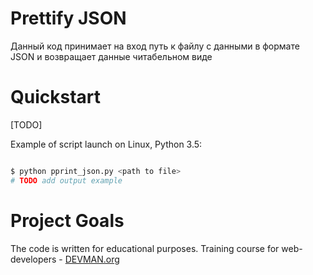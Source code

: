 # Prettify JSON

Данный код принимает на вход путь к файлу с данными в формате JSON и возвращает данные читабельном виде

# Quickstart

[TODO]

Example of script launch on Linux, Python 3.5:

```bash

$ python pprint_json.py <path to file>
# TODO add output example

```

# Project Goals

The code is written for educational purposes. Training course for web-developers - [DEVMAN.org](https://devman.org)
